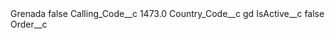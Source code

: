 <?xml version="1.0" encoding="UTF-8"?>
<CustomMetadata xmlns="http://soap.sforce.com/2006/04/metadata" xmlns:xsi="http://www.w3.org/2001/XMLSchema-instance" xmlns:xsd="http://www.w3.org/2001/XMLSchema">
    <label>Grenada</label>
    <protected>false</protected>
    <values>
        <field>Calling_Code__c</field>
        <value xsi:type="xsd:double">1473.0</value>
    </values>
    <values>
        <field>Country_Code__c</field>
        <value xsi:type="xsd:string">gd</value>
    </values>
    <values>
        <field>IsActive__c</field>
        <value xsi:type="xsd:boolean">false</value>
    </values>
    <values>
        <field>Order__c</field>
        <value xsi:nil="true"/>
    </values>
</CustomMetadata>
